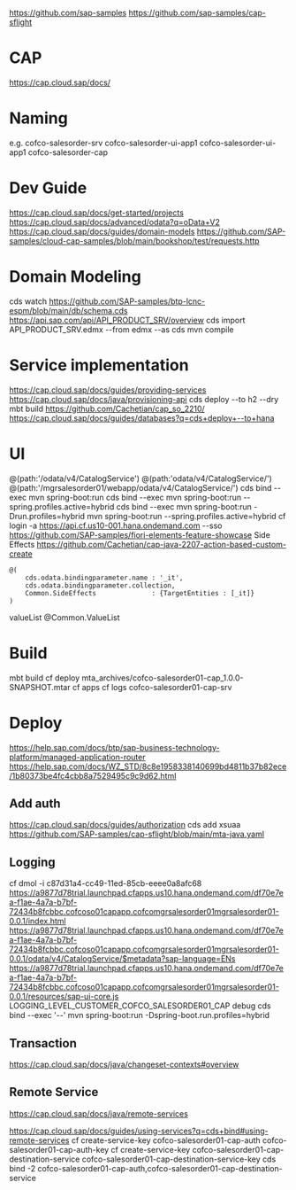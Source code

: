 
https://github.com/sap-samples
https://github.com/sap-samples/cap-sflight

# CAP
https://cap.cloud.sap/docs/

# Naming 
e.g.
cofco-salesorder-srv
cofco-salesorder-ui-app1
cofco-salesorder-ui-app1
cofco-salesorder-cap

# Dev Guide
https://cap.cloud.sap/docs/get-started/projects
https://cap.cloud.sap/docs/advanced/odata?q=oData+V2
https://cap.cloud.sap/docs/guides/domain-models
https://github.com/SAP-samples/cloud-cap-samples/blob/main/bookshop/test/requests.http

# Domain Modeling
cds watch
https://github.com/SAP-samples/btp-lcnc-espm/blob/main/db/schema.cds
https://api.sap.com/api/API_PRODUCT_SRV/overview
cds import API_PRODUCT_SRV.edmx --from edmx --as cds
mvn compile

# Service implementation
https://cap.cloud.sap/docs/guides/providing-services
https://cap.cloud.sap/docs/java/provisioning-api
cds deploy --to h2 --dry
mbt build
https://github.com/Cachetian/cap_so_2210/
https://cap.cloud.sap/docs/guides/databases?q=cds+deploy+--to+hana


# UI
@(path:'/odata/v4/CatalogService')
@(path:'odata/v4/CatalogService/')
@(path:'/mgrsalesorder01/webapp/odata/v4/CatalogService/')
cds bind --exec mvn spring-boot:run
cds bind --exec mvn spring-boot:run --spring.profiles.active=hybrid
cds bind --exec mvn spring-boot:run -Drun.profiles=hybrid
mvn spring-boot:run --spring.profiles.active=hybrid
cf login -a https://api.cf.us10-001.hana.ondemand.com --sso
https://github.com/SAP-samples/fiori-elements-feature-showcase
Side Effects
https://github.com/Cachetian/cap-java-2207-action-based-custom-create

```
@(
    cds.odata.bindingparameter.name : '_it',
    cds.odata.bindingparameter.collection,
    Common.SideEffects              : {TargetEntities : [_it]}
)
```
valueList
@Common.ValueList 

# Build
mbt build
cf deploy mta_archives/cofco-salesorder01-cap_1.0.0-
SNAPSHOT.mtar 
cf apps
cf logs cofco-salesorder01-cap-srv

# Deploy
https://help.sap.com/docs/btp/sap-business-technology-platform/managed-application-router
https://help.sap.com/docs/WZ_STD/8c8e1958338140699bd4811b37b82ece/1b80373be4fc4cbb8a7529495c9c9d62.html

## Add auth
https://cap.cloud.sap/docs/guides/authorization
cds add xsuaa
https://github.com/SAP-samples/cap-sflight/blob/main/mta-java.yaml
## Logging
cf dmol -i c87d31a4-cc49-11ed-85cb-eeee0a8afc68
https://a9877d78trial.launchpad.cfapps.us10.hana.ondemand.com/df70e7ea-f1ae-4a7a-b7bf-72434b8fcbbc.cofcoso01capapp.cofcomgrsalesorder01mgrsalesorder01-0.0.1/index.html
https://a9877d78trial.launchpad.cfapps.us10.hana.ondemand.com/df70e7ea-f1ae-4a7a-b7bf-72434b8fcbbc.cofcoso01capapp.cofcomgrsalesorder01mgrsalesorder01-0.0.1/odata/v4/CatalogService/$metadata?sap-language=ENs
https://a9877d78trial.launchpad.cfapps.us10.hana.ondemand.com/df70e7ea-f1ae-4a7a-b7bf-72434b8fcbbc.cofcoso01capapp.cofcomgrsalesorder01mgrsalesorder01-0.0.1/resources/sap-ui-core.js
LOGGING_LEVEL_CUSTOMER_COFCO_SALESORDER01_CAP debug
cds bind --exec '--' mvn spring-boot:run -Dspring-boot.run.profiles=hybrid

## Transaction
https://cap.cloud.sap/docs/java/changeset-contexts#overview
## Remote Service
https://cap.cloud.sap/docs/java/remote-services

https://cap.cloud.sap/docs/guides/using-services?q=cds+bind#using-remote-services
cf create-service-key cofco-salesorder01-cap-auth cofco-salesorder01-cap-auth-key
cf create-service-key cofco-salesorder01-cap-destination-service cofco-salesorder01-cap-destination-service-key
cds bind -2 cofco-salesorder01-cap-auth,cofco-salesorder01-cap-destination-service
